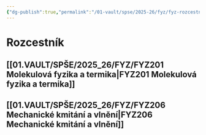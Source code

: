 ```yaml
---
{"dg-publish":true,"permalink":"/01-vault/spse/2025-26/fyz/fyz-rozcestnik/","created":"2025-07-10T13:24:02.565+02:00","updated":"2025-07-10T13:47:39.609+02:00"}
---
```


# Rozcestník
## [[01.VAULT/SPŠE/2025_26/FYZ/FYZ201 Molekulová fyzika a termika\|FYZ201 Molekulová fyzika a termika]]
## [[01.VAULT/SPŠE/2025_26/FYZ/FYZ206 Mechanické kmitání a vlnění\|FYZ206 Mechanické kmitání a vlnění]]
